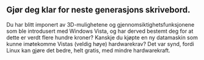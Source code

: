 <?php require("../../entete.php");?> <?php require("../../base.php");?> <?php require("../../fonctions.php");?>

<div id="corps">

<h2>Gjør deg klar for neste generasjons skrivebord.</h2>

Du har blitt imponert av 3D-mulighetene og gjennomsiktighetsfunksjonene som ble introdusert med Windows Vista, og har derved bestemt deg for at dette er verdt flere hundre kroner? Kanskje du kjøpte en ny datamaskin som kunne imøtekomme Vistas (veldig høye) hardwarekrav? Det var synd, fordi Linux kan gjøre det bedre, helt gratis, med mindre hardwarekraft.

<? all_video_ids_from_file ();?>

</div>


